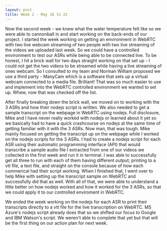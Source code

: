 ```yaml
---
layout: post
title: Week 2 - May 18 to 22
---
```


Now the second week - we knew what the water temperature felt like so we were able to cannonball in and start working on the back-ends of our project. I started the week working on getting an environment in WebRTC with two live webcam streaming of two people with two live streaming of the videos we uploaded last week. So we could have a controlled environment to test our ASRs while being able to be connected live. To be honest, I hit a brick wall for two days straight working on that set up - I could not get the two videos to be streamed while having a live streaming of ones webcam. So I consulted to my team and Norman William proposed we use a third party - ManyCam which is a software that sets up a virtual webcam connected to a media file. Brilliant! That was so much easier to use and implement into the WebRTC controlled environment we wanted to set up. Whew, now that was checked off the list. 

After finally breaking down the brick wall, we moved on to working with the 3 ASRs and how their nodejs script is written. We also needed to get a sample transcript on the webpage in WebRTC using nodejs. Full disclosure, Mike and I have never really worked with nodejs or learned about it yet so we basically had to have a quick crashcourse on nodejs at the same time of getting familiar with it with the 3 ASRs. Now man, that was tough. Mike mainly focused on getting the transcript up on the webpage while I worked on the nodejs scripts for the 3 ASRs. I had to create a nodejs script for each ASR using their automatic programming interface (API) that would transcribe a sample audio file I extracted from one of our videos we collected in the first week and run it in terminal. I was able to successfully get all three to run with each of them having different output; printing to a vtt file, a text file, and straight on the console because of how each commerical had their script working. When I finished that, I went over to help Mike with setting up the transcript sample on WebRTC and successfully did that as well. With all of that, we were able to understand a little better on how nodejs worked and how it worked for the 3 ASRs, so that we could apply it to our controlled enviroment in WebRTC.

We ended the week working on the nodejs for each ASR to print their transcripts directly to a vtt file for the live transcription on WebRTC. MS Azure's nodejs script already does that so we shifted our focus to Google and IBM Watson's script. We weren't able to complete that yet but that will be the first thing on our action plan for next week. 
